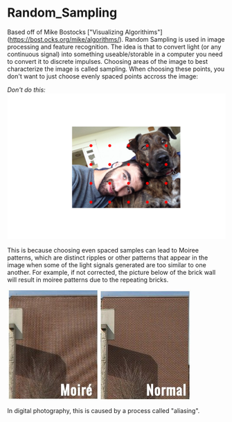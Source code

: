 # Random_Sampling

Based off of Mike Bostocks ["Visualizing Algorithims"] (https://bost.ocks.org/mike/algorithms/). Random Sampling is used in image processing and feature recognition. The idea is that to convert light (or any continuous signal) into something useable/storable in a computer you need to convert it to discrete impulses. Choosing areas of the image to best characterize the image is called sampling. When choosing these points, you don't want to just choose evenly spaced points accross the image: 

*Don't do this:*
![even_spaced](Images/even_spaced.png)

This is because choosing even spaced samples can lead to Moiree patterns, which are distinct ripples or other patterns that appear in the image when some of the light signals generated are too similar to one another. For example, if not corrected, the picture below of the brick wall will result in moiree patterns due to the repeating bricks.

![moiree brick wall](Images/moiree_brick_wall.jpg)


In digital photography, this is caused by a process called "aliasing".
